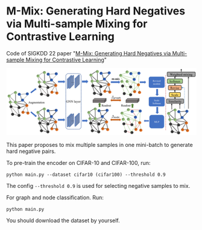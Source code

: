 # M-Mix: Generating Hard Negatives via Multi-sample Mixing for Contrastive Learning

Code of SIGKDD 22 paper "[M-Mix: Generating Hard Negatives via Multi-sample Mixing for Contrastive Learning](https://sherrylone.github.io/assets/KDD22_M-Mix.pdf)"

![M-Mix](./framework.png)

This paper proposes to mix multiple samples in one mini-batch to generate hard negative pairs.

To pre-train the encoder on CIFAR-10 and CIFAR-100, run:
```
python main.py --dataset cifar10 (cifar100) --threshold 0.9
```
The config `--threshold 0.9` is used for selecting negative samples to mix.

For graph and node classification. Run: 
```
python main.py
```
You should download the dataset by yourself.
